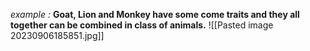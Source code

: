 *example :*
	**Goat, Lion and Monkey have some come traits and they all together can be combined in class of animals.**
![[Pasted image 20230906185851.jpg]]